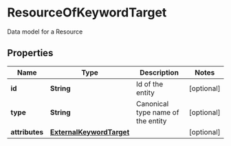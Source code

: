 

# ResourceOfKeywordTarget

Data model for a Resource

## Properties

Name | Type | Description | Notes
------------ | ------------- | ------------- | -------------
**id** | **String** | Id of the entity |  [optional]
**type** | **String** | Canonical type name of the entity |  [optional]
**attributes** | [**ExternalKeywordTarget**](ExternalKeywordTarget.md) |  |  [optional]




